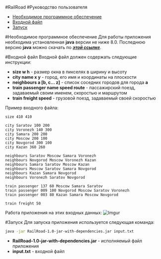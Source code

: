 #RailRoad
#Руководство пользователя

* [Необходимое программное обеспечение](#required)
* [Входной файл](#input)
* [Запуск](#run)

<a name="required"></a>
#Необходимое программное обеспечение
Для работы приложения необходима установленная **java** версии не ниже 8.0. Последнюю версию **java** можно скачать
по ***[этой ссылке](https://www.java.com/ru/)***.

<a name="input"></a>
#Входной файл
Входной файл должен содержать следующие инструкции:
* **size w h** - размер окна в пикселях в ширину и высоту
* **city name x y** - город, его имя и координаты на плоскости
* **neighbours a [b, c... z]** - список соседних городов для города **a**
* **train passenger name speed route** - пассажирский поезд, задаваемый своим именем, скоростью и маршрутом
* **train freight speed** - грузовой поезд, задаваемый своей скоростью

Пример входного файла:
```
size 410 410

city Saratov 100 200
city Voronezh 140 300
city Samara 200 200
city Moscow 200 100
city Novgorod 300 100
city Kazan 360 260

neighbours Saratov Moscow Samara Voronezh
neighbours Novgorod Moscow Voronezh Kazan
neighbours Samara Saratov Moscow Kazan
neighbours Moscow Saratov Samara Novgorod
neighbours Kazan Samara Novgorod
neighbours Voronezh Saratov Novgorod

train passenger 137 60 Moscow Samara Saratov
train passenger 009 100 Novgorod Moscow Saratov Voronezh
train passenger 003 80 Kazan Samara Moscow Novgorod

train freight 50
```

Работа приложения на этих входных данных:
![Imgur](http://i.imgur.com/541e5Wl.png?1)

<a name="run"></a>
#Запуск
Для запуска приложения используется следующая команда:

```bash
java -jar RailRoad-1.0-jar-with-dependencies.jar input.txt
```

* **RailRoad-1.0-jar-with-dependencies.jar** - исполняемый файл приложения
* **input.txt** - входной файл

